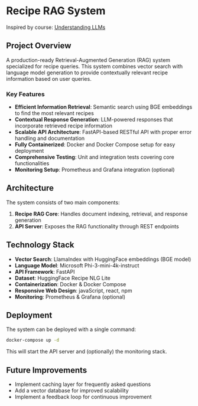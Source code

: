 # Recipe RAG System
Inspired by course: [Understanding LLMs](https://cogsciprag.github.io/Understanding-LLMs-course/intro.html)

## Project Overview

A production-ready Retrieval-Augmented Generation (RAG) system specialized for recipe queries. This system combines vector search with language model generation to provide contextually relevant recipe information based on user queries.

### Key Features

- **Efficient Information Retrieval**: Semantic search using BGE embeddings to find the most relevant recipes
- **Contextual Response Generation**: LLM-powered responses that incorporate retrieved recipe information
- **Scalable API Architecture**: FastAPI-based RESTful API with proper error handling and documentation
- **Fully Containerized**: Docker and Docker Compose setup for easy deployment
- **Comprehensive Testing**: Unit and integration tests covering core functionalities
- **Monitoring Setup**: Prometheus and Grafana integration (optional)

## Architecture

The system consists of two main components:

1. **Recipe RAG Core**: Handles document indexing, retrieval, and response generation
2. **API Server**: Exposes the RAG functionality through REST endpoints

## Technology Stack

- **Vector Search**: LlamaIndex with HuggingFace embeddings (BGE model)
- **Language Model**: Microsoft Phi-3-mini-4k-instruct
- **API Framework**: FastAPI
- **Dataset**: HuggingFace Recipe NLG Lite
- **Containerization**: Docker & Docker Compose
- **Responsive Web Design**: javaScript, react, npm
- **Monitoring**: Prometheus & Grafana (optional)



## Deployment

The system can be deployed with a single command:

```bash
docker-compose up -d
```

This will start the API server and (optionally) the monitoring stack.

## Future Improvements

- Implement caching layer for frequently asked questions
- Add a vector database for improved scalability
- Implement a feedback loop for continuous improvement

